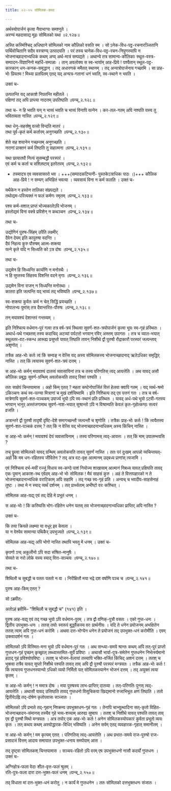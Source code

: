 ```yaml
---
title: ०२-०५ सोमिलक-कथा

---
```

अर्थस्योपार्जनं कृत्वा नैवाभाग्यः समश्नुते ।  
अरण्यं महदासाद्य मूढः सोमिलको यथा ॥२.१२७॥  

अस्ति कस्मिंश्चिद् अधिष्ठाने सोमिलको नाम कौलिको वसति स्म । सो ऽनेक-विध-पट्ट-रचनारञ्जितानि पार्थिवोचितानि सदैव वस्त्राण्य् उत्पादयति । परं तस्य चानेक-विध-पट्ट-रचन-निपुणस्यापि न भोजनाच्छादनाभ्यधिकं कथम् अप्य् अर्थ-मात्रं सम्पद्यते । अथान्ये तत्र सामान्य-कौलिकाः स्थूल-वस्त्र-सम्पादन-विज्ञानिनो महर्धि-सम्पन्नाः । तान् अवलोक्य स स्व-भार्याम् आह-प्रिये ! पश्यैतान् स्थूल-पट्ट-कारकान् धन-कनक-समृद्धान् । तद् अधारणकं ममैतत् स्थानम् । तद् अन्यत्रोपार्जनाय गच्छामि ।
सा प्राह-भोः प्रियतम ! मिथ्या प्रलपितम् एतद् यद् अन्यत्र-गतानां धनं भवति, स्व-स्थाने न भवति ।  

उक्तं च-  

उत्पतन्ति यद् आकाशे निपतन्ति महीतले ।  
पक्षिणां तद् अपि प्राप्त्या नादत्तम् उपतिष्ठति ॥पन्च्_२.१२८॥  

तथा च-
न हि भवति यन् न भाव्यं
भवति च भाव्यं विनापि यत्नेन ।
कर-तल-गतम् अपि नश्यति
यस्य तु भवितव्यता नास्ति ॥पन्च्_२.१२९॥  

यथा धेनु-सहस्रेषु वत्सो विन्दति मातरं ।  
तथा पूर्व-कृतं कर्म कर्तारम् अनुगच्छति ॥पन्च्_२.१३०॥  

शेते सह शयानेन गच्छन्तम् अनुगच्छति ।  
नराणां प्राक्तनं कर्म तिष्ठति तु सहात्मना ॥पन्च्_२.१३१॥  

यथा छायातपौ नित्यं सुसम्बद्धौ परस्परं ।  
एवं कर्म च कर्ता च संश्लिष्टाव् इतरेतरम् ॥पन्च्_२.१३२॥  

  -  तस्मादत्र एव व्यवसायपरो भव । +++(सम्पादकटिप्पनी- पुस्तकेऽत्राधिकः पाठः ।)+++
कौलिक आह-प्रिये ! न सम्यग् अभिहितं भवत्या । व्यवसायं विना न कर्म फलति । उक्तं च-  

यथैकेन न हस्तेन तालिका संप्रपद्यते ।  
तथोद्यम-परित्यक्तं न फलं कर्मणः स्मृतम् ॥पन्च्_२.१३३॥  

पश्य कर्म-वशात् प्राप्तं भोज्यकालेऽपि भोजनम् ।  
हस्तोद्यमं विना वक्त्रे प्रविशेन् न कथञ्चन ॥पन्च्_२.१३४॥  

तथा च-  

उद्योगिनं पुरुष-सिंहम् उपैति लक्ष्मीर्  
दैवेन देयम् इति कापुरुषा वदन्ति ।  
दैवं निहत्य कुरु पौरुषम् आत्म-शक्त्या   
यत्ने कृते  यदि न सिध्यति को ऽत्र दोषः ॥पन्च्_२.१३५॥  

तथा च-  

उद्यमेन हि सिध्यन्ति कार्याणि न मनोरथैः ।  
न हि सुप्तस्य सिंहस्य विशन्ति वदने मृगाः ॥पन्च्_२.१३६॥  

उद्यमेन विना राजन् न सिध्यन्ति मनोरथाः ।  
कातरा इति जल्पन्ति यद् भाव्यं तद् भविष्यति ॥पन्च्_२.१३७॥  

स्व-शक्त्या कुर्वतः कर्म न चेत् सिद्धिं प्रयच्छति ।  
नोपालभ्यः पुमांस् तत्र दैवान्तरित-पौरुषः ॥पन्च्_२.१३८॥  

तन् मयावश्यं देशान्तरं गन्तव्यम् ।  

इति निश्चित्य वर्धमान-पुरं गत्वा तत्र वर्ष-त्रयं स्थित्वा सुवर्ण-शत-त्रयोपार्जनं कृत्वा भूयः स्व-गृहं प्रस्थितः । अथार्ध-पथे गच्छतस् तस्य कदाचिद् अटव्यां पर्यटतो भगवान् रविर् अस्तम् उपागतः । तत्र च व्याल-भयात् स्थूलतर-वट-स्कन्ध आरूह्य प्रसुप्तो यावत् तिष्ठति तावन् निशीथे द्वौ पुरुषौ रौद्राकारौ परस्परं जल्पन्ताव् अशृणोत् ।  

तत्रैक आह-भोः कर्तः त्वं किं सम्यङ् न वेत्सि यद् अस्य सोमिलकस्य भोजनाच्छादनाद् ऋतेऽधिका समृद्धिर् नास्ति । तत् किं त्वयास्य सुवर्ण-शत-त्रयं दत्तम् ।  

स आह-भोः कर्मन् मयावश्यं दातव्यं व्यवसायिनां तत्र च तस्य परिणतिस् त्वद् आयत्तेति । अथ यावद् असौ कौलिकः प्रबुद्धः सुवर्ण-ग्रन्थिम् अवलोकयति तावद् रिक्तं पश्यति ।  

ततः साक्षेपं चिन्तयामास । अहो किम् एतत् ? महता कष्टेनोपार्जितं वित्तं हेलया क्वापि गतम् । यद् व्यर्थ-श्रमो ऽकिञ्चनः कथं स्व-पत्न्या मित्राणां च मुखं दर्शयिष्यामि । इति निश्चित्य तद् एव पत्तनं गतः । तत्र च वर्ष-मात्रेणापि सुवर्ण-शत-पञ्चकम् उपार्ज्य भूयो ऽपि स्व-स्थानं प्रति प्रस्थितः । यावद् अर्ध-पथे भूयो ऽटवी-गतस्य भगवान् भानुर् अस्तंजगामाथ सुवर्ण-नाश-भयात् सुश्रान्तो ऽपि न विश्राम्यति केवलं कृत-गृहोत्कण्ठः सत्वरं व्रजति ।  

अत्रान्तरे द्वौ पुरुषौ तादृषौ दृष्टि-देशे समागच्छन्तौ जल्पन्तौ च शृणोति । तत्रैकः प्राह-भोः कर्तः ! किं त्वयैतस्य सुवर्ण-शत-पञ्चकं दत्तम् ? तत् किं न वेत्सि यद् भोजनाच्छादनाभ्यधिकम् अस्य किंचिन् नास्ति ।  

स आह-भोः कर्मन् ! मयावश्यं देयं व्यवसायिनाम् । तस्य परिणामस् त्वद्-आयत्तः । तत् किं माम् उपालम्भयसि ?  

तच् छ्रुत्वा सोमिलको यावद् ग्रन्थिम् अवलोकयति तावत् सुवर्णं नास्ति । ततः परं दुःखम् आपन्नो व्यचिन्तयत्-अहो किं मम धन-रहितस्य जीवितेन ? तद् अत्र वट-वृक्ष आत्मानम् उद्बध्य प्राणांस् त्यजामि ।  

एवं निश्चित्य दर्भ-मयीं रज्जुं विधाय स्व-कण्ठे पाशं नियोज्य शाखायाम् आत्मानं निबध्य यावत् प्रक्षिपति तावद् एकः पुमान् आकाश-स्थ एवेदम् आह-भो भोः सोमिलक ! मैवं साहसं कुरु । अहं ते वित्तापहारको न ते भोजनाच्छादनाभ्यधिकं वराटिकाम् अपि सहामि । तद् गच्छ स्व-गृहं प्रति । अन्यच् च भवदीय-साहसेनाहं तुष्टः । तथा मे न स्याद् व्यर्थं दर्शनम् । तत् प्रार्थ्यताम् अभीष्टो वरः कश्चित् ।  

सोमिलक आह-यद्य् एवं तद् देहि मे प्रभूतं धनम् ।  

स आह-भोः ! किं करिष्यसि भोग-रहितेन धनेन यतस् तव भोजनाच्छादनाभ्यधिका प्राप्तिर् अपि नास्ति ?  

उक्तं च-  

किं तया क्रियते लक्ष्म्या या वधूर् इव केवला ।  
या न वेश्येव सामान्या पथिकैर् उपभुज्यते ॥पन्च्_२.१३९॥  

सोमिलक आह-यद्य् अपि भोगो नास्ति तथापि भवतु मे धनम् । उक्तं च-  

कृपणो ऽप्य् अकुलीनो ऽपि सदा संश्रित-मानुषैः ।  
सेव्यते स नरो लोके यस्य स्याद् वित्त-सञ्चयः ॥पन्च्_२.१४०॥  

तथा च-  

शिथिलौ च सुबद्धौ च पततः पततो न वा ।
निरीक्षितौ मया भद्रे दश वर्षाणि पञ्च च ॥पन्च्_२.१४१॥  

पुरुष आह-किम् एतत् ?

सो ऽब्रवीत्-  

<div class="js_include" includetitle="true" newlevelforh1="3" unfilled url="../02-06_tIkShNaviShANashrugAlakathA/"></div>

अतोऽहं ब्रवीमि– "शिथिलौ च सुबद्धौ च" (१४१) इति ।  

पुरुष आह-यद्य् एवं तद् गच्छ भूयो ऽपि वर्धमान-पुरम् । तत्र द्वौ वणिक्-पुत्रौ वसतः । एको गुप्त-धनः । द्वितीय उपभुक्त-धनः । ततस् तयोः स्वरूपं बुद्ध्वैकस्य वरः प्रार्थनीयः । यदि ते धनेन प्रयोजनम् अभक्षितेन ततस् त्वाम् अपि गुप्त-धनं करोमि । अथवा दत्त-भोग्येन धनेन ते प्रयोजनं तद् उपभुक्त-धनं करोमीति । एवम् उक्त्वादर्शनं गतः ।  

सोमिलको ऽपि विस्मित-मना भूयो ऽपि वर्धमान-पुरं गतः । अथ सन्ध्या-समये श्रान्तः कथम् अपि तत्-पुरं प्राप्तो गुप्तधन-गृहं पृच्छन् कृच्छ्राल् लब्ध्वास्तमित-सूर्ये प्रविष्टः । अथासौ भार्या-पुत्र-समेतेन गुप्तधनेन निर्भर्त्स्यमानो हठाद् गृहं प्रविश्योपविष्टः । ततश् च भोजन-वेलायां तस्यापि भक्ति-वर्जितं किंचिद् अशनं दत्तम् । ततश् च भुक्त्वा तत्रैव यावत् सुप्तो निशीथे पश्यति तावत् ताव् अपि द्वौ पुरुषौ परस्परं मन्त्रयतः । तत्रैक आह-भोः कर्तः ! किं त्वयास्य गुप्तधनस्यान्यो ऽधिको व्ययो निर्मितो यत् सोमिलकस्यानेन भोजनं दत्तम् । तद् अयुक्तं त्वया कृतम् ।  

स आह-भोः कर्मन् ! न ममात्र दोषः । मया पुरुषस्य लाभ-प्राप्तिर् दातव्या । तत्-परिणतिः पुनस् त्वद्-आयत्तेति । अथासौ यावद् उत्तिष्ठति तावद् गुप्तधनो विसूचिकया खिद्यमानो रुजाभिभूतः क्षणं तिष्ठति ।   ततो द्वितीयेऽह्नि तद्-दोषेण कृतोपवासः सञ्जातः ।  

सोमिलको ऽपि प्रभाते तद्-गृहान् निष्क्रम्य उपभुक्तधन-गृहं गतः । तेनापि चाभ्युत्थादिना सत्-कृतो विहित-भोजनाच्छादन-संमानस् तस्यैव गृहे भव्य-शय्याम् आरुह्य सुष्वाप । ततश् च निशीथे यावत् पश्यति तावत् ताव् एव द्वौ पुरुषौ मिथो मन्त्रयतः । अत्र तयोर् एक आह-भोः कर्तः ! अनेन सोमिलकस्योपकारं कुर्वता प्रभूतो व्ययः कृतः । तत् कथय कथम् अस्योद्धारक-विधिर् भविष्यति । अनेन सर्वम् एतद् व्यवहारक-गृहात् समानीतम् ।  

स आह-भोः कर्मन् ! मम कृत्यम् एतत् । परिणतिस् त्वद्-आयत्तेति । अथ प्रभात-समये राज-पुरुषो राज-प्रसादजं वित्तम् आदाय समायात उपभुक्त-धनाय समर्पयाम् आस ।  

तद् दृष्ट्वा सोमिलकश् चिन्तयामास । सञ्चय-रहितो ऽपि वरम् एष उपभुक्तधनो नासौ कदर्यो गुप्तधनः । उक्तं च-  

अग्निहोत्र-फला वेदाः शील-वृत्त-फलं श्रुतम् ।  
रति-पुत्र-फला दारा दत्त-भुक्त-फलं धनम् ॥पन्च्_२.१५०॥  

तद् विधाता मां दत्त-भुक्त-धनं करोतु । न कार्यं मे गुप्तधनेन । ततः सोमिलको दत्तभुक्तधनः संजातः ।  